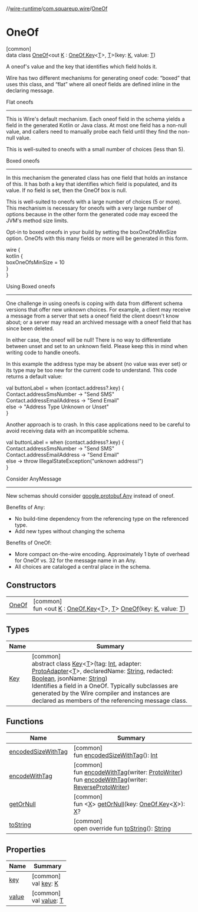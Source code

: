 //[wire-runtime](../../../index.md)/[com.squareup.wire](../index.md)/[OneOf](index.md)

# OneOf

[common]\
data class [OneOf](index.md)&lt;out [K](index.md) : [OneOf.Key](-key/index.md)&lt;[T](index.md)&gt;, [T](index.md)&gt;(key: [K](index.md), value: [T](index.md))

A oneof's value and the key that identifies which field holds it.

Wire has two different mechanisms for generating oneof code: “boxed” that uses this class, and “flat” where all oneof fields are defined inline in the declaring message.

Flat oneofs

 -----------

This is Wire's default mechanism. Each oneof field in the schema yields a field in the generated Kotlin or Java class. At most one field has a non-null value, and callers need to manually probe each field until they find the non-null value.

This is well-suited to oneofs with a small number of choices (less than 5).

Boxed oneofs

 ------------

In this mechanism the generated class has one field that holds an instance of this. It has both a key that identifies which field is populated, and its value. If no field is set, then the OneOf box is null.

This is well-suited to oneofs with a large number of choices (5 or more). This mechanism is necessary for oneofs with a very large number of options because in the other form the generated code may exceed the JVM's method size limits.

Opt-in to boxed oneofs in your build by setting the boxOneOfsMinSize option. OneOfs with this many fields or more will be generated in this form.

wire {\
  kotlin {\
    boxOneOfsMinSize = 10\
  }\
}

Using Boxed oneofs

 ------------------

One challenge in using oneofs is coping with data from different schema versions that offer new unknown choices. For example, a client may receive a message from a server that sets a oneof field the client doesn't know about; or a server may read an archived message with a oneof field that has since been deleted.

In either case, the oneof will be null! There is no way to differentiate between unset and set to an unknown field. Please keep this in mind when writing code to handle oneofs.

In this example the address type may be absent (no value was ever set) or its type may be too new for the current code to understand. This code returns a default value:

val buttonLabel = when (contact.address?.key) {\
  Contact.addressSmsNumber -&gt; "Send SMS"\
  Contact.addressEmailAddress -&gt; "Send Email"\
  else -&gt; "Address Type Unknown or Unset"\
}

Another approach is to crash. In this case applications need to be careful to avoid receiving data with an incompatible schema.

val buttonLabel = when (contact.address?.key) {\
  Contact.addressSmsNumber -&gt; "Send SMS"\
  Contact.addressEmailAddress -&gt; "Send Email"\
  else -&gt; throw IllegalStateException("unknown address!")\
}

Consider AnyMessage

 -------------------

New schemas should consider [google.protobuf.Any](../-any-message/index.md) instead of oneof.

Benefits of Any:

<ul><li>No build-time dependency from the referencing type on the referenced type.</li><li>Add new types without changing the schema</li></ul>

Benefits of OneOf:

<ul><li>More compact on-the-wire encoding. Approximately 1 byte of overhead for OneOf vs. 32 for     the message name in an Any.</li><li>All choices are cataloged a central place in the schema.</li></ul>

## Constructors

| | |
|---|---|
| [OneOf](-one-of.md) | [common]<br>fun &lt;out [K](index.md) : [OneOf.Key](-key/index.md)&lt;[T](index.md)&gt;, [T](index.md)&gt; [OneOf](-one-of.md)(key: [K](index.md), value: [T](index.md)) |

## Types

| Name | Summary |
|---|---|
| [Key](-key/index.md) | [common]<br>abstract class [Key](-key/index.md)&lt;[T](-key/index.md)&gt;(tag: [Int](https://kotlinlang.org/api/latest/jvm/stdlib/kotlin/-int/index.html), adapter: [ProtoAdapter](../-proto-adapter/index.md)&lt;[T](-key/index.md)&gt;, declaredName: [String](https://kotlinlang.org/api/latest/jvm/stdlib/kotlin/-string/index.html), redacted: [Boolean](https://kotlinlang.org/api/latest/jvm/stdlib/kotlin/-boolean/index.html), jsonName: [String](https://kotlinlang.org/api/latest/jvm/stdlib/kotlin/-string/index.html))<br>Identifies a field in a OneOf. Typically subclasses are generated by the Wire compiler and instances are declared as members of the referencing message class. |

## Functions

| Name | Summary |
|---|---|
| [encodedSizeWithTag](encoded-size-with-tag.md) | [common]<br>fun [encodedSizeWithTag](encoded-size-with-tag.md)(): [Int](https://kotlinlang.org/api/latest/jvm/stdlib/kotlin/-int/index.html) |
| [encodeWithTag](encode-with-tag.md) | [common]<br>fun [encodeWithTag](encode-with-tag.md)(writer: [ProtoWriter](../-proto-writer/index.md))<br>fun [encodeWithTag](encode-with-tag.md)(writer: [ReverseProtoWriter](../-reverse-proto-writer/index.md)) |
| [getOrNull](get-or-null.md) | [common]<br>fun &lt;[X](get-or-null.md)&gt; [getOrNull](get-or-null.md)(key: [OneOf.Key](-key/index.md)&lt;[X](get-or-null.md)&gt;): [X](get-or-null.md)? |
| [toString](to-string.md) | [common]<br>open override fun [toString](to-string.md)(): [String](https://kotlinlang.org/api/latest/jvm/stdlib/kotlin/-string/index.html) |

## Properties

| Name | Summary |
|---|---|
| [key](key.md) | [common]<br>val [key](key.md): [K](index.md) |
| [value](value.md) | [common]<br>val [value](value.md): [T](index.md) |
